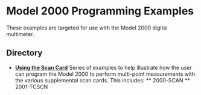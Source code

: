 
# Model 2000 Programming Examples

These examples are targeted for use with the Model 2000 digital multimeter. 

## Directory

* **[Using the Scan Card](./Using_the_Scan_Card)** 
Series of examples to help illustrate how the user can program the Model 2000 to perform multi-point measurements with the various supplemental scan cards. This includes:
** 2000-SCAN
** 2001-TCSCN


